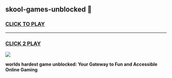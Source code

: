 
## skool-games-unblocked 👋
<h3>
<a href="https://premium.freeplayer.one?title=skool-games-unblocked&ref=14F">CLICK TO PLAY</a></h3>
<hr>

<h3>
<a href="https://premium.freeplayer.one?title=skool-games-unblocked&ref=14F">CLICK 2 PLAY</a>
  
</h3>

<a href="https://premium.freeplayer.one?title=skool-games-unblocked&ref=12F/"><img src="https://clearcache.store/games.png"></a>


**worlds hardest game unblocked: Your Gateway to Fun and Accessible Online Gaming**
